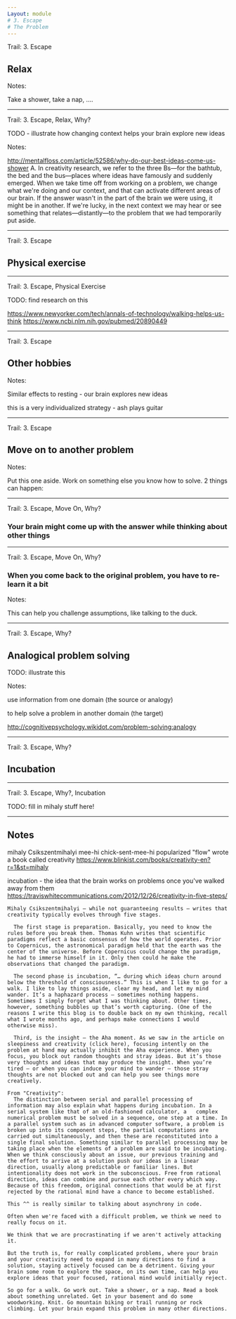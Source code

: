 ```yaml
---
Layout: module
# 3. Escape
# The Problem
---
```


Trail: 3. Escape

## Relax

Notes:

Take a shower, take a nap, ....

---

Trail: 3. Escape, Relax, Why?

TODO - illustrate how changing context helps your brain explore new ideas

Notes:

http://mentalfloss.com/article/52586/why-do-our-best-ideas-come-us-shower
A. In creativity research, we refer to the three Bs—for the bathtub, the bed and the bus—places where ideas have famously and suddenly emerged. When we take time off from working on a problem, we change what we're doing and our context, and that can activate different areas of our brain. If the answer wasn't in the part of the brain we were using, it might be in another. If we're lucky, in the next context we may hear or see something that relates—distantly—to the problem that we had temporarily put aside.

---

Trail: 3. Escape

## Physical exercise

---

Trail: 3. Escape, Physical Exercise

TODO: find research on this

https://www.newyorker.com/tech/annals-of-technology/walking-helps-us-think
https://www.ncbi.nlm.nih.gov/pubmed/20890449

---

Trail: 3. Escape

## Other hobbies

Notes:

Similar effects to resting - our brain explores new ideas

this is a very individualized strategy - ash plays guitar

---

Trail: 3. Escape

## Move on to another problem

Notes:

Put this one aside. Work on something else you know how to solve. 2 things can happen:

---

Trail: 3. Escape, Move On, Why?

### Your brain might come up with the answer while thinking about other things

---

Trail: 3. Escape, Move On, Why?

### When you come back to the original problem, you have to re-learn it a bit

Notes:

This can help you challenge assumptions, like talking to the duck.

---

Trail: 3. Escape, Why?

## Analogical problem solving

TODO: illustrate this

Notes:

use information from one domain (the source or analogy)

to help solve a problem in another domain (the target)

http://cognitivepsychology.wikidot.com/problem-solving:analogy

---

Trail: 3. Escape, Why?

## Incubation

---

Trail: 3. Escape, Why?, Incubation

TODO: fill in mihaly stuff here!

---

## Notes

mihaly Csikszentmihalyi
mee-hi chick-sent-mee-hi
popularized "flow"
wrote a book called creativity
https://www.blinkist.com/books/creativity-en?r=1&st=mihaly

incubation - the idea that the brain works on problems once you've walked away from them
https://traviswhitecommunications.com/2012/12/26/creativity-in-five-steps/

    Mihaly Csikszentmihalyi — while not guaranteeing results — writes that creativity typically evolves through five stages.

      The first stage is preparation. Basically, you need to know the rules before you break them. Thomas Kuhn writes that scientific paradigms reflect a basic consensus of how the world operates. Prior to Copernicus, the astronomical paradigm held that the earth was the center of the universe. Before Copernicus could change the paradigm, he had to immerse himself in it. Only then could he make the observations that changed the paradigm.

      The second phase is incubation, “… during which ideas churn around below the threshold of consciousness.” This is when I like to go for a walk. I like to lay things aside, clear my head, and let my mind wander. It’s a haphazard process — sometimes nothing happens. Sometimes I simply forget what I was thinking about. Other times, however, something bubbles up that’s worth capturing. (One of the reasons I write this blog is to double back on my own thinking, recall what I wrote months ago, and perhaps make connections I would otherwise miss).

      Third, is the insight — the Aha moment. As we saw in the article on sleepiness and creativity (click here), focusing intently on the problem at hand may actually inhibit the Aha experience. When you focus, you block out random thoughts and stray ideas. But it’s those very thoughts and ideas that may produce the insight. When you’re tired — or when you can induce your mind to wander — those stray thoughts are not blocked out and can help you see things more creatively.

    From "Creativity":
      The distinction between serial and parallel processing of information may also explain what happens during incubation. In a serial system like that of an old-fashioned calculator, a   complex numerical problem must be solved in a sequence, one step at a time. In a parallel system such as in advanced computer software, a problem is broken up into its component steps, the partial computations are carried out simultaneously, and then these are reconstituted into a single final solution. Something similar to parallel processing may be taking place when the elements of a problem are said to be incubating. When we think consciously about an issue, our previous training and the effort to arrive at a solution push our ideas in a linear direction, usually along predictable or familiar lines. But intentionality does not work in the subconscious. Free from rational direction, ideas can combine and pursue each other every which way. Because of this freedom, original connections that would be at first rejected by the rational mind have a chance to become established.

    This ^^ is really similar to talking about asynchrony in code.

    Often when we're faced with a difficult problem, we think we need to really focus on it.

    We think that we are procrastinating if we aren't actively attacking it.

    But the truth is, for really complicated problems, where your brain and your creativity need to expand in many directions to find a solution, staying actively focused can be a detriment. Giving your brain some room to explore the space, on its own time, can help you explore ideas that your focused, rational mind would initially reject.

    So go for a walk. Go work out. Take a shower, or a nap. Read a book about something unrelated. Get in your basement and do some woodworking. Knit. Go mountain biking or trail running or rock climbing. Let your brain expand this problem in many other directions.
